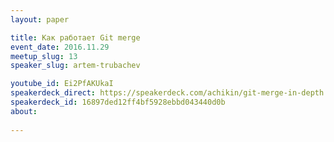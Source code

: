 ```yaml
---
layout: paper

title: Как работает Git merge	
event_date: 2016.11.29
meetup_slug: 13
speaker_slug: artem-trubachev

youtube_id: Ei2PfAKUkaI
speakerdeck_direct: https://speakerdeck.com/achikin/git-merge-in-depth	
speakerdeck_id: 16897ded12ff4bf5928ebbd043440d0b
about: 
  
---
```

